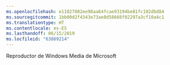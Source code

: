 ```yaml
---
ms.openlocfilehash: e11027802ee98aa64fcae93194be81fc102dbd84
ms.sourcegitcommit: 1bb00d2f4343e73ae8d58668f02297a3cf10a4c1
ms.translationtype: HT
ms.contentlocale: es-ES
ms.lasthandoff: 06/15/2019
ms.locfileid: "63869214"
---
```

Reproductor de Windows Media de Microsoft